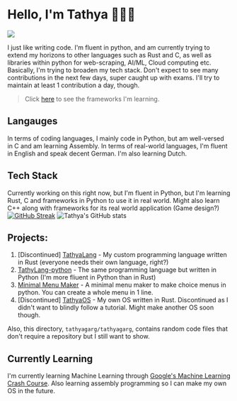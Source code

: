 # Hello, I'm Tathya 👋👨‍💻
<!--![](https://komarev.com/ghpvc/?username=tathyagarg)-->
![](https://img.shields.io/badge/Ubuntu-E95420?style=for-the-badge&logo=ubuntu&logoColor=white)

I just like writing code. I'm fluent in python, and am currently trying to extend my horizons to other languages such as Rust and C, as well as libraries within python for web-scraping, AI/ML, Cloud computing etc. Basically, I'm trying to broaden my tech stack. Don't expect to see many contributions in the next few days, super caught up with exams. I'll try to maintain at least 1 contribution a day, though.

> Click [here](https://github.com/tathyagarg/tathyagarg/blob/main/tech_stack.md) to see the frameworks I'm learning.

## Langauges
In terms of coding languages, I mainly code in Python, but am well-versed in C and am learning Assembly.
In terms of real-world languages, I'm fluent in English and speak decent German. I'm also learning Dutch.

## Tech Stack
Currently working on this right now, but I'm fluent in Python, but I'm learning Rust, C and frameworks in Python to use it in real world. Might also learn C++ along with frameworks for its real world application (Game design?)
[![GitHub Streak](https://streak-stats.demolab.com/?user=tathyagarg&theme=dark)](https://git.io/streak-stats)
![Tathya's GitHub stats](https://github-readme-stats.vercel.app/api?username=tathyagarg&show_icons=true&theme=dark)

## Projects:
1. [Discontinued] [TathyaLang](https://github.com/tathyagarg/TathyaLang) - My custom programming language written in Rust (everyone needs their own language, right?)
2. [TathyLang-python](https://github.com/TathyaLang/TathyaLang-python) - The same programming language but written in Python (I'm more fliuent in Python than in Rust)
3. [Minimal Menu Maker](https://github.com/tathyagarg/min-menu-maker) - A minimal menu maker to make choice menus in python. You can create a whole menu in 1 line.
4. [Discontinued] [TathyaOS](https://github.com/tathyagarg/TutorialOS) - My own OS written in Rust. Discontinued as I didn't want to blindly follow a tutorial. Might make another OS soon though.

Also, this directory, `tathyagarg/tathyagarg`, contains random code files that don't require a repository but I still want to show.

## Currently Learning
I'm currently learning Machine Learning through [Google's Machine Learning Crash Course](https://developers.google.com/machine-learning/crash-course).
Also learning assembly programming so I can make my own OS in the future.
